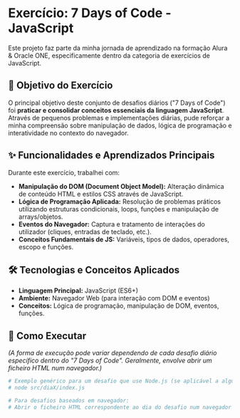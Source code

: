 # Exercício: 7 Days of Code - JavaScript

Este projeto faz parte da minha jornada de aprendizado na formação Alura & Oracle ONE, especificamente dentro da categoria de exercícios de JavaScript.

## 🎯 Objetivo do Exercício

O principal objetivo deste conjunto de desafios diários ("7 Days of Code") foi **praticar e consolidar conceitos essenciais da linguagem JavaScript**. Através de pequenos problemas e implementações diárias, pude reforçar a minha compreensão sobre manipulação de dados, lógica de programação e interatividade no contexto do navegador.

## ✨ Funcionalidades e Aprendizados Principais

Durante este exercício, trabalhei com:

* **Manipulação do DOM (Document Object Model):** Alteração dinâmica de conteúdo HTML e estilos CSS através de JavaScript.
* **Lógica de Programação Aplicada:** Resolução de problemas práticos utilizando estruturas condicionais, loops, funções e manipulação de arrays/objetos.
* **Eventos do Navegador:** Captura e tratamento de interações do utilizador (cliques, entradas de teclado, etc.).
* **Conceitos Fundamentais de JS:** Variáveis, tipos de dados, operadores, escopo e funções.

## 🛠️ Tecnologias e Conceitos Aplicados

* **Linguagem Principal:** JavaScript (ES6+)
* **Ambiente:** Navegador Web (para interação com DOM e eventos)
* **Conceitos:** Lógica de programação, manipulação de DOM, eventos, funções.

## 🚀 Como Executar

*(A forma de execução pode variar dependendo de cada desafio diário específico dentro do "7 Days of Code". Geralmente, envolve abrir um ficheiro HTML num navegador.)*

```bash
# Exemplo genérico para um desafio que use Node.js (se aplicável a algum dos dias):
# node src/diaX/index.js

# Para desafios baseados em navegador:
# Abrir o ficheiro HTML correspondente ao dia do desafio num navegador web.